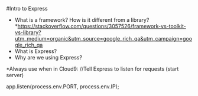 #Intro to Express

* What is a framework? How is it different from a library? 
    *https://stackoverflow.com/questions/3057526/framework-vs-toolkit-vs-library?utm_medium=organic&utm_source=google_rich_qa&utm_campaign=google_rich_qa
* What is Express?
* Why are we using Express?

*Always use when in Cloud9:
//Tell Express to listen for requests (start server)

app.listen(process.env.PORT, process.env.IP);
